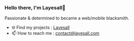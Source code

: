 ### Hello there, I'm Layesall👋

Passionate & determined to became a web/mobile blacksmith.

- 🌐 Find my projects  : <a href="https://layesall.com/" target="_blank">Layesall</a>
- 📫 How to reach me   : contact@layesall.com

<!--
**layesall/layesall** is a ✨ _special_ ✨ repository because its `README.md` (this file) appears on your GitHub profile.

Here are some ideas to get you started:

- 🔭 I’m currently working on ...
- 🌱 I’m currently learning ...
- 👯 I’m looking to collaborate on ...
- 🤔 I’m looking for help with ...
- 💬 Ask me about ...
- 📫 How to reach me: ...
- 😄 Pronouns: ...
- ⚡ Fun fact: ...
-->

